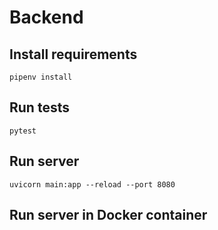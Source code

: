 # Backend 

## Install requirements

```shell
pipenv install
```

## Run tests

```shell
pytest
```

## Run server

```shell
uvicorn main:app --reload --port 8080
```

## Run server in Docker container

```shell

```

